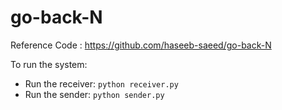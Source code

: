 # go-back-N

Reference Code : https://github.com/haseeb-saeed/go-back-N

To run the system:
* Run the receiver:
`python receiver.py`
* Run the sender:
`python sender.py`
